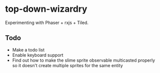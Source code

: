 # top-down-wizardry

Experimenting with Phaser + rxjs + Tiled.

## Todo

- Make a todo list
- Enable keyboard support
- Find out how to make the slime sprite observable multicasted properly so it doesn't create multiple sprites for the same entity
